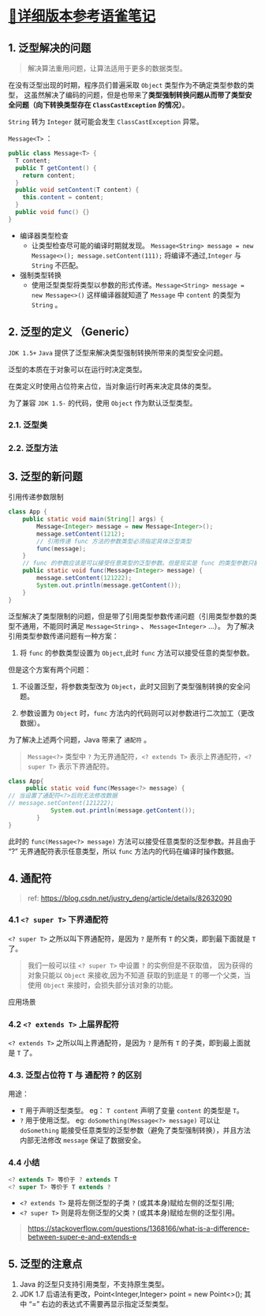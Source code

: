 # [📒详细版本参考语雀笔记](https://www.yuque.com/mecode-7pn28/vgeyn0/whrz8d)

## 1. 泛型解决的问题

> 解决算法重用问题，让算法适用于更多的数据类型。

在没有泛型出现的时期，程序员们普遍采取 `Object` 类型作为不确定类型参数的类型，
这虽然解决了编码的问题，但是也带来了**类型强制转换问题从而带了类型安全问题（向下转换类型存在 `ClassCastException` 的情况）**。

`String` 转为 `Integer` 就可能会发生 `ClassCastException` 异常。

`Message<T>` ：

```java
public class Message<T> {
  T content;
  public T getContent() {
    return content;
  }
  public void setContent(T content) {
    this.content = content;
  }
  public void func() {}
}
```

* 编译器类型检查
  * 让类型检查尽可能的编译时期就发现。
  `Message<String> message = new Message<>();
   message.setContent(111);` 将编译不通过,`Integer` 与 `String` 不匹配。  
* 强制类型转换
  * 使用泛型类型将类型以参数的形式传递。`Message<String> message = new Message<>()` 这样编译器就知道了 `Message` 中 `content` 的类型为 `String` 。

## 2. 泛型的定义 （Generic）

`JDK 1.5+` `Java` 提供了泛型来解决类型强制转换所带来的类型安全问题。

泛型的本质在于对象可以在运行时决定类型。

在类定义时使用占位符来占位，当对象运行时再来决定具体的类型。

为了兼容 `JDK 1.5-` 的代码，使用 `Object` 作为默认泛型类型。

### 2.1. 泛型类

### 2.2. 泛型方法

## 3. 泛型的新问题

引用传递参数限制

```java
class App {
    public static void main(String[] args) {
        Message<Integer> message = new Message<Integer>();
        message.setContent(1212);
        // 引用传递 func 方法的参数类型必须指定具体泛型类型
        func(message);
    }
    // func 的参数应该是可以接受任意类型的泛型参数。但是现实是 func 的类型参数只能指定具体泛型类型 eg：Message<Integer>。
    public static void func(Message<Integer> message) {
        message.setContent(121222);
        System.out.println(message.getContent());
    }
}
```

泛型解决了类型限制的问题，但是带了引用类型参数传递问题（引用类型参数的类型不通用，不能同时满足 `Message<String>` 、 `Message<Integer>` ...）。
为了解决引用类型参数传递问题有一种方案：

1. 将 `func` 的参数类型设置为 `Object`,此时 `func` 方法可以接受任意的类型参数。

但是这个方案有两个问题：

1. 不设置泛型，将参数类型改为 `Object`，此时又回到了类型强制转换的安全问题。

2. 参数设置为 `Object` 时，`func` 方法内的代码则可以对参数进行二次加工（更改数据）。

为了解决上述两个问题，Java 带来了 `通配符` 。
> `Message<?>` 类型中 `?` 为无界通配符，`<? extends T>` 表示上界通配符，`<? super T>` 表示下界通配符。

```java
class App{
     public static void func(Message<?> message) {
// 当设置了通配符<?>后则无法修改数据
// message.setContent(121222);
            System.out.println(message.getContent());
        }
}
```

此时的 `func(Message<?> message)` 方法可以接受任意类型的泛型参数。并且由于 “?” 无界通配符表示任意类型，所以 `func` 方法内的代码在编译时操作数据。

## 4. 通配符

> ref: https://blog.csdn.net/justry_deng/article/details/82632090

### 4.1 `<? super T>`  下界通配符

`<? super T>` 之所以叫下界通配符，是因为 `?` 是所有 `T` 的父类，即到最下面就是 `T` 了。

> 我们一般可以往 `<? super T>` 中设置 `?` 的实例但是不获取值， 因为获得的对象只能以 `Object` 来接收,因为不知道
> 获取的到底是 `T` 的哪一个父类，当使用 `Object` 来接时，会损失部分该对象的功能。

应用场景

### 4.2 `<? extends T>`  上届界配符

`<? extends T>` 之所以叫上界通配符，是因为 `?` 是所有 `T` 的子类，即到最上面就是 `T` 了。

### 4.3. 泛型占位符 T 与 通配符 ? 的区别

用途：

* `T` 用于声明泛型类型。
eg： `T content` 声明了变量 `content` 的类型是 `T`。
* `?` 用于使用泛型。
eg: `doSomething(Message<?> message)` 可以让 `doSomething` 能接受任意类型的泛型参数（避免了类型强制转换），并且方法内部无法修改 `message` 保证了数据安全。

### 4.4 小结

```java
<? extends T> 等价于 ? extends T
<? super T> 等价于 T extends ?
```

* `<? extends T>` 是将左侧泛型的子类 `?` (或其本身)赋给左侧的泛型引用;
* `<? super T>` 则是将左侧泛型的父类 `?` (或其本身)赋给左侧的泛型引用。

> https://stackoverflow.com/questions/1368166/what-is-a-difference-between-super-e-and-extends-e

## 5. 泛型的注意点

 1. Java 的泛型只支持引用类型，不支持原生类型。
 2. JDK 1.7 后语法有更改，Point<Integer,Integer> point = new Point<>(); 其中 “=” 右边的表达式不需要再显示指定泛型类型。
